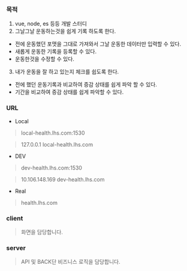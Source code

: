 ### 목적
1. vue, node, es 등등 개발 스터디
2. 그날그날 운동하는것을 쉽게 기록 하도록 한다.
- 전에 운동했던 포맷을 그대로 가져와서 그날 운동한 데이터만 입력할 수 있다.
- 새롭게 운동한 기록을 등록할 수 있다.
- 운동한것을 수정할 수 있다.
3. 내가 운동을 잘 하고 있는지 체크를 쉽도록 한다.
- 전에 했던 운동기록과 비교하여 증감 상태를 쉽게 파악 할 수 있다.
- 기간을 비교하여 증감 상태를 쉽게 파악할 수 있다.


### URL
- Local
> local-health.lhs.com:1530

> 127.0.0.1    local-health.lhs.com

- DEV
> dev-health.lhs.com:1530

> 10.106.148.169    dev-health.lhs.com

- Real
> health.lhs.com

### client

> 화면을 담당합니다.

### server

> API 및 BACK단 비즈니스 로직을 담당합니다.

